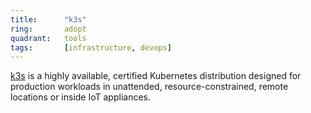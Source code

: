 ```yaml
---
title:      "k3s"
ring:       adopt
quadrant:   tools
tags:       [infrastructure, devops]
---
```


[k3s](https://k3s.io/) is a highly available, certified Kubernetes distribution designed for production workloads in unattended, resource-constrained, remote locations or inside IoT appliances.